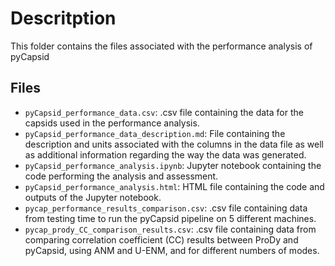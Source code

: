 # Descritption
This folder contains the files associated with the performance analysis of pyCapsid

## Files
+ `pyCapsid_performance_data.csv`: .csv file containing the data for the capsids used in the performance analysis.
+ `pyCapsid_performance_data_description.md`: File containing the description and units associated with the columns in the data file as well as additional information regarding the way the data was generated.
+ `pyCapsid_performance_analysis.ipynb`: Jupyter notebook containing the code performing the analysis and assessment.
+ `pyCapsid_performance_analysis.html`: HTML file containing the code and outputs of the Jupyter notebook.
+ `pycap_performance_results_comparison.csv`: .csv file containing data from testing time to run the pyCapsid pipeline on 5 different machines. 
+ `pycap_prody_CC_comparison_results.csv`: .csv file containing data from comparing correlation coefficient (CC) results between ProDy and pyCapsid, using ANM and U-ENM, and for different numbers of modes.
